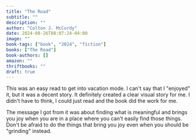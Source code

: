 ```yaml
---
title: "The Road"
subtitle: ""
description: ""
author: "Colton J. McCurdy"
date: 2024-08-26T08:07:24-04:00
image: ""
book-tags: ["book", "2024", "fiction"]
books: ["The Road"]
book-authors: []
amazon: ""
thriftbooks: ""
draft: true
---
```


This was an easy read to get into vacation mode. I can't say that I "enjoyed" it,
but it was a decent story. It definitely created a clear visual story for me. I
didn't have to think, I could just read and the book did the work for me.

The message I got from it was about finding what is meaningful and brings you joy
when you are in a place where you can't easily find those things. Don't be afraid
to do the things that bring you joy even when you should be "grinding" instead.
